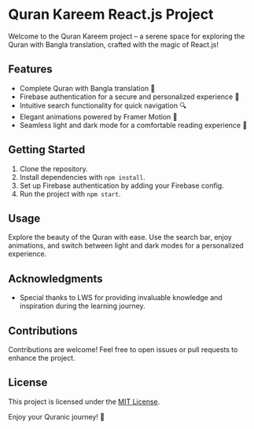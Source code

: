 # Quran Kareem React.js Project

Welcome to the Quran Kareem project – a serene space for exploring the Quran with Bangla translation, crafted with the magic of React.js!

## Features

- Complete Quran with Bangla translation 📖
- Firebase authentication for a secure and personalized experience 🔐
- Intuitive search functionality for quick navigation 🔍
- Elegant animations powered by Framer Motion 🎉
- Seamless light and dark mode for a comfortable reading experience 🌙

## Getting Started

1. Clone the repository.
2. Install dependencies with `npm install`.
3. Set up Firebase authentication by adding your Firebase config.
4. Run the project with `npm start`.

## Usage

Explore the beauty of the Quran with ease. Use the search bar, enjoy animations, and switch between light and dark modes for a personalized experience.

## Acknowledgments

- Special thanks to LWS for providing invaluable knowledge and inspiration during the learning journey.

## Contributions

Contributions are welcome! Feel free to open issues or pull requests to enhance the project.

## License

This project is licensed under the [MIT License](LICENSE).

Enjoy your Quranic journey! 🌟
